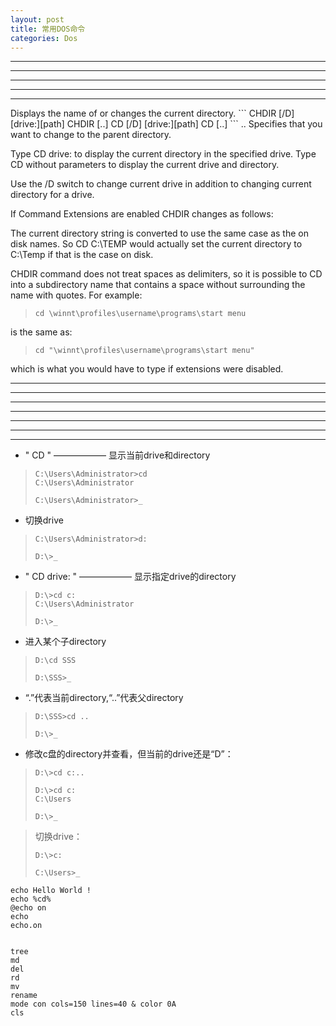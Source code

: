 ```yaml
---
layout: post
title: 常用DOS命令
categories: Dos
---
```


<hr/><hr/><hr/><hr/><hr/>
Displays the name of or changes the current directory.
```
CHDIR [/D] [drive:][path]
CHDIR [..]
CD [/D] [drive:][path]
CD [..]
```
  ..   Specifies that you want to change to the parent directory.

Type CD drive: to display the current directory in the specified drive.
Type CD without parameters to display the current drive and directory.

Use the /D switch to change current drive in addition to changing current
directory for a drive.

If Command Extensions are enabled CHDIR changes as follows:

The current directory string is converted to use the same case as
the on disk names.  So CD C:\TEMP would actually set the current
directory to C:\Temp if that is the case on disk.

CHDIR command does not treat spaces as delimiters, so it is possible to
CD into a subdirectory name that contains a space without surrounding
the name with quotes.  For example:
> ```
> cd \winnt\profiles\username\programs\start menu
> ```
is the same as:
> ```
> cd "\winnt\profiles\username\programs\start menu"
> ```

which is what you would have to type if extensions were disabled.
<hr/><hr/><hr/><hr/><hr/><hr/><hr/>





* " CD " —————— 显示当前drive和directory

> ```
> C:\Users\Administrator>cd
> C:\Users\Administrator
>
> C:\Users\Administrator>_
> ```

* 切换drive

> ```
> C:\Users\Administrator>d:
> 
> D:\>_
> ```

* " CD drive: " —————— 显示指定drive的directory

> ```
> D:\>cd c:
> C:\Users\Administrator
> 
> D:\>_
> ```

* 进入某个子directory

> ```
> D:\cd SSS
> 
> D:\SSS>_
> ```

* “.”代表当前directory,“..”代表父directory

> ```
> D:\SSS>cd ..
> 
> D:\>_
> ```

* 修改c盘的directory并查看，但当前的drive还是“D”：


> ```
> D:\>cd c:..
>
> D:\>cd c:
> C:\Users
>
> D:\>_
> ```

> 切换drive：
> ```
> D:\>c:
> 
> C:\Users>_
> ```

```
echo Hello World !
echo %cd%
@echo on
echo
echo.on


tree
md
del
rd
mv
rename
mode con cols=150 lines=40 & color 0A
cls

```
